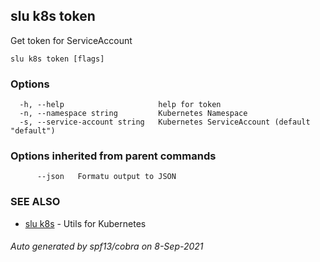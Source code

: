 ## slu k8s token

Get token for ServiceAccount

```
slu k8s token [flags]
```

### Options

```
  -h, --help                     help for token
  -n, --namespace string         Kubernetes Namespace
  -s, --service-account string   Kubernetes ServiceAccount (default "default")
```

### Options inherited from parent commands

```
      --json   Formatu output to JSON
```

### SEE ALSO

* [slu k8s](slu_k8s.md)	 - Utils for Kubernetes

###### Auto generated by spf13/cobra on 8-Sep-2021
